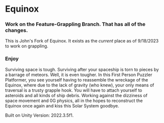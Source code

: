 # Equinox
### Work on the Feature-Grappling Branch. That has all of the changes.
This is John's Fork of Equinox. It exists as the *current* place as of 9/18/2023 to work on grappling.
### Enjoy

Surviving space is tough. Surviving after your spaceship is torn to pieces by a barrage of meteors. Well, it is even tougher. In this First Person Puzzler Platformer, you see yourself having to reassemble the wreckage of the Equinox, where due to the lack of gravity (who knew), your only means of traversal is a trusty grapple hook. You will have to attach yourself to asteroids and all kinds of ship debris. Working against the dizziness of space movement and 0G physics, all in the hopes to reconstruct the Equinox once again and kiss this Solar System goodbye.

Built on Unity Version: 2022.3.5f1.
